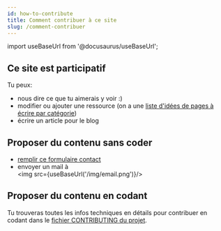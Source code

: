 ```yaml
---
id: how-to-contribute
title: Comment contribuer à ce site
slug: /comment-contribuer 
---
```


import useBaseUrl from '@docusaurus/useBaseUrl';

## Ce site est participatif
Tu peux:
  - nous dire ce que tu aimerais y voir :)
  - modifier ou ajouter une ressource (on a une [liste d'idées de pages à écrire par catégorie](https://github.com/women-on-rails/ressources/projects?query=is%3Aopen+sort%3Aname-asc))
  - écrire un article pour le blog

## Proposer du contenu sans coder
- [remplir ce formulaire contact](https://docs.google.com/forms/d/e/1FAIpQLSc9RNDuJ4TG6EnPB4iJ4zDfpig47JckNAesoE_SuqgLvTythA/viewform?usp=sf_link)
- envoyer un mail à<br/>
<img src={useBaseUrl('/img/email.png')}/>

## Proposer du contenu en codant
Tu trouveras toutes les infos techniques en détails pour contribuer en codant dans le [fichier CONTRIBUTING du projet](https://github.com/women-on-rails/ressources/blob/master/CONTRIBUTING.md).

